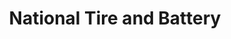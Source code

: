 ---
title: "National Tire and Battery"
url: /pittsburgh/national-tire-and-battery-greentree-road/
shop: car repair
---